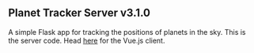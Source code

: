 ## Planet Tracker Server v3.1.0

A simple Flask app for tracking the positions of planets in the sky. This is
the server code. Head [here](https://github.com/dean-shaff/planet-tracker_client)
for the Vue.js client.
